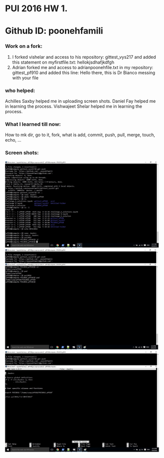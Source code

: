# PUI 2016 HW 1.
# Github ID: poonehfamili
### Work on a fork:
1. I forked vishelar and access to his repository: gittest_vys217 and added this statement on myfirstfile.txt: hellokjsdhafjkdfgh
2. Adrian forked me and access to adrianpoonehfile.txt in my repository: gittest_pf910 and added this line: Hello there, this is Dr Bianco messing with your file
### who helped:
Achilles Saxby helped me in uploading screen shots.
Daniel Fay helped me in learning the process.
Vishwajeet Shelar helped me in learning the process.
### What I learned till now:
How to mk dir, go to it, fork, what is add, commit, push, pull, merge, touch, echo, ...

### Screen shots:
![Screenshot 1 Assignment 2: my .bashrc](assign2.jpg)
![Screenshot 1 Assignment 2: my .my succesfull commands using $PUI2016 and the pui2016 alias](assign2.2.jpg)
![Screenshot 1 Assignment 2: my .my succesfull commands using pwd](assign2.1.jpg)



